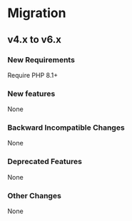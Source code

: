 # Migration

## v4.x to v6.x

### New Requirements

Require PHP 8.1+

### New features

None

### Backward Incompatible Changes

None

### Deprecated Features

None

### Other Changes

None

<!--

## vX.x to vX.x

### New Requirements

None

### New features

None

### Backward Incompatible Changes

None

### Deprecated Features

None

### Other Changes

None

-->
